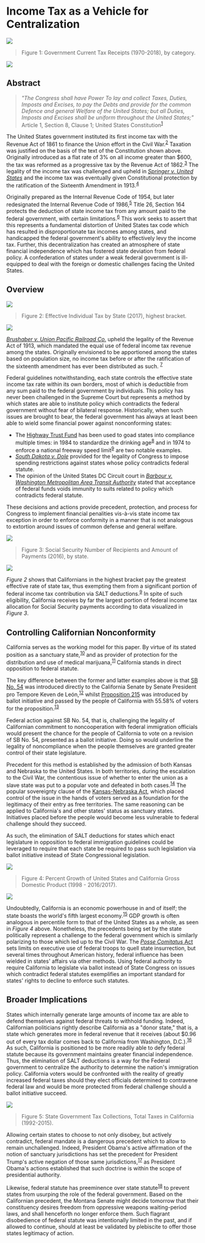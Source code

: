 # Income Tax as a Vehicle for Centralization

![](./images/tax-2.png)

> Figure 1: Government Current Tax Receipts (1970-2018), by category.

[![](../images/new-button.png)](https://apps.axibase.com/chartlab/45382e5b#fullscreen)

## Abstract

> <i>"The Congress shall have Power To lay and collect Taxes, Duties, Imposts and Excises, to pay the Debts and provide for the common Defence and general Welfare of the United States; but all Duties, Imposts and Excises shall be uniform throughout the United States;"</i> Article 1, Section 8, Clause 1; United States Constitution<sup>[1](http://press-pubs.uchicago.edu/founders/tocs/a1_8_1.html)</sup>

The United States government instituted its first income tax with the Revenue Act of 1861 to finance the Union effort in the Civil War.<sup>[2](http://memory.loc.gov/cgi-bin/ampage?collId=llsl&fileName=012/llsl012.db&recNum=323)</sup> Taxation was justified on the basis of the text of the Constitution shown above. Originally introduced as a flat rate of 3% on all income greater than $600, the tax was reformed as a progressive tax by the Revenue Act of 1862.<sup>[3](https://www.finance.senate.gov/about/history/)</sup> The legality of the income tax was challenged and upheld in [*Springer v. United States*](https://www.law.cornell.edu/supremecourt/text/102/586) and the income tax was eventually given Constitutional protection by the ratification of the Sixteenth Amendment in 1913.<sup>[4](https://www.law.cornell.edu/constitution/amendmentxvi)</sup>

Originally prepared as the Internal Revenue Code of 1954, but later redesignated the Internal Revenue Code of 1986,<sup>[5](https://www.govinfo.gov/content/pkg/USCODE-2015-title26/html/USCODE-2015-title26.htm)</sup> Title 26, Section 164 protects the deduction of state income tax from any amount paid to the federal government, with certain limitations.<sup>[6](https://www.law.cornell.edu/uscode/text/26/164)</sup> This work seeks to assert that this represents a fundamental distortion of United States tax code which has resulted in disproportionate tax incomes among states, and handicapped the federal government's ability to effectively levy the income tax. Further, this decentralization has created an atmosphere of state financial independence which has fostered state deviation from federal policy. A confederation of states under a weak federal government is ill-equipped to deal with the foreign or domestic challenges facing the United States.

## Overview

![](./images/tax-7.png)

> Figure 2: Effective Individual Tax by State (2017), highest bracket.

[![](../images/new-button.png)](https://apps.axibase.com/chartlab/9f1248ad#fullscreen)

[*Brushaber v. Union Pacific Railroad Co.*](https://www.loc.gov/item/usrep240001/) upheld the legality of the Revenue Act of 1913, which mandated the equal use of federal income tax revenue among the states. Originally envisioned to be apportioned among the states based on population size, no income tax before or after the ratification of the sixteenth amendment has ever been distributed as such. <sup>[7](https://www.stlouisfed.org/open-vault/2018/march/purpose-history-federal-income-taxes)</sup>

Federal guidelines notwithstanding, each state controls the effective state income tax rate within its own borders, most of which is deductible from any sum paid to the federal government by individuals. This policy has never been challenged in the Supreme Court but represents a method by which states are able to institute policy which contradicts the federal government without fear of bilateral response. Historically, when such issues are brought to bear, the federal government has always at least been able to wield some financial power against nonconforming states:

* The [Highway Trust Fund](https://www.fhwa.dot.gov/highwaytrustfund/) has been used to goad states into compliance multiple times: in 1984 to standardize the drinking age<sup>[8](https://www.cdc.gov/alcohol/fact-sheets/minimum-legal-drinking-age.htm)</sup> and in 1974 to enforce a national freeway speed limit<sup>[9](https://www.heritage.org/report/the-high-cost-the-55-mph-speed-limit)</sup> are two notable examples.
* [*South Dakota v. Dole*](https://billofrightsinstitute.org/educate/educator-resources/lessons-plans/landmark-supreme-court-cases-elessons/south-dakota-v-dole-1987/) provided for the legality of Congress to impose spending restrictions against states whose policy contradicts federal statute.
* The opinion of the United States DC Circuit court in [*Barbour v. Washington Metropolitan Area Transit Authority*](https://www.mwela.org/sites/default/files/brief-bank/AnnaBrooks/MWELA_Amicus_BarbourVWMATA.pdf) stated that acceptance of federal funds voids immunity to suits related to policy which contradicts federal statute.

These decisions and actions provide precedent, protection, and process for Congress to implement financial penalities vis-à-vis state income tax exception in order to enforce conformity in a manner that is not analogous to extortion around issues of common defense and general welfare.

![](./images/tax-14.png)

> Figure 3: Social Security Number of Recipients and Amount of Payments (2016), by state.

[![](../images/new-button.png)](https://apps.axibase.com/chartlab/aa917712#fullscreen)

*Figure 2* shows that Californians in the highest bracket pay the greatest effective rate of state tax, thus exempting them from a significant portion of federal income tax contribution via SALT deductions.<sup>[9](http://www.gfoa.org/salt)</sup> In spite of such eligibility, California receives by far the largest portion of federal income tax allocation for Social Security payments according to data visualized in *Figure 3*.

## Controlling Californian Nonconformity

California serves as the working model for this paper. By virtue of its stated position as a sanctuary state,<sup>[10](http://www.fairus.org/legislation/state-local-legislation/california-sanctuary-state-bill-sb-54-summary-and-history)</sup> and as provider of protection for the distribution and use of medical marijuana,<sup>[11](https://saclaw.org/articles/marijuana-laws-in-california-edl/)</sup> California stands in direct opposition to federal statute.

The key difference between the former and latter examples above is that [SB No. 54](https://leginfo.legislature.ca.gov/faces/billTextClient.xhtml?bill_id=201720180SB54) was introduced directly to the California Senate by Senate President pro Tempore Keven de León,<sup>[12](https://sd24.senate.ca.gov/news/2016-12-07-senate-leader-de-le%C3%B3n-introduces-bill-%E2%80%9Cfreeze-out-ice%E2%80%9D)</sup> whilst [Proposition 215](http://vigarchive.sos.ca.gov/1996/general/pamphlet/215text.htm) was introduced by ballot initiative and passed by the people of California with 55.58% of voters for the proposition.<sup>[13](https://ballotpedia.org/California_Proposition_215,_the_Medical_Marijuana_Initiative_(1996))</sup>

Federal action against SB No. 54, that is, challenging the legality of Californian commitment to noncooperation with federal immigration officials would present the chance for the people of California to vote on a revision of SB No. 54, presented as a ballot initiative. Doing so would underline the legality of noncompliance when the people themselves are granted greater control of their state legislature.

Precedent for this method is established by the admission of both Kansas and Nebraska to the United States. In both territories, during the escalation to the Civil War, the contentious issue of whether to enter the union as a slave state was put to a popular vote and defeated in both cases.<sup>[14](https://www.ourdocuments.gov/doc.php?flash=false&doc=28)</sup> The popular sovereignty clause of the [Kansas-Nebraska Act](https://www.senate.gov/artandhistory/history/minute/Kansas_Nebraska_Act.htm), which placed control of the issue in the hands of voters served as a foundation for the legitimacy of their entry as free territories. The same reasoning can be applied to California's and other states' status as sanctuary states. Initiatives placed before the people would become less vulnerable to federal challenge should they succeed.

As such, the elimination of SALT deductions for states which enact legislature in opposition to federal immigration guidelines could be leveraged to require that each state be required to pass such legislation via ballot initiative instead of State Congressional legislation.

![](./images/tax-11.png)

> Figure 4: Percent Growth of United States and California Gross Domestic Product (1998 - 2016/2017).

[![](../images/new-button.png)](https://apps.axibase.com/chartlab/3ef22d53#fullscreen)

Undoubtedly, California is an economic powerhouse in and of itself; the state boasts the world's fifth largest economy.<sup>[15](https://www.sacbee.com/news/business/article210466514.html)</sup> GDP growth is often analogous in percentile form to that of the United States as a whole, as seen in *Figure 4* above. Nonetheless, the precedents being set by the state politically represent a challenge to the federal government which is similarly polarizing to those which led up to the Civil War. The [*Posse Comitatus* Act](https://www.rand.org/content/dam/rand/pubs/monograph_reports/MR1251/MR1251.AppD.pdf) sets limits on executive use of federal troops to quell state insurrection, but several times throughout American history, federal influence has been wielded in states' affairs via other methods. Using federal authority to require California to legislate via ballot instead of State Congress on issues which contradict federal statutes exemplifies an important standard for states' rights to decline to enforce such statutes.

## Broader Implications

States which internally generate large amounts of income tax are able to defend themselves against federal threats to withhold funding. Indeed, Californian politicians rightly describe California as a "donor state," that is, a state which generates more in federal revenue that it receives (about $0.96 out of every tax dollar comes back to California from Washington, D.C.).<sup>[16](https://www.apnews.com/2f83c72de1bd440d92cdbc0d3b6bc08c)</sup> As such, California is positioned to be more readily able to defy federal statute because its government maintains greater financial independence. Thus, the elimination of SALT deductions is a way for the Federal government to centralize the authority to determine the nation's immigration policy. California voters would be confronted with the reality of greatly increased federal taxes should they elect officials determined to contravene federal law and would be more protected from federal challenge should a ballot initiative succeed.

![](./images/tax-12.png)

> Figure 5: State Government Tax Collections, Total Taxes in California (1992-2015).

Allowing certain states to choose to not only disobey, but actively contradict, federal mandate is a dangerous precedent which to allow to remain unchallenged. Indeed, President Obama's active affirmation of the notion of sanctuary jurisdictions has set the precedent for President Trump's active negation of those same jurisdictions,<sup>[17](https://www.washingtonexaminer.com/ig-obama-sends-hundreds-of-millions-to-sanctuary-cities)</sup> as President Obama's actions established that such doctrine is within the scope of presidential authority.

Likewise, federal statute has preeminence over state statute<sup>[18](https://law.stanford.edu/wp-content/uploads/2018/06/guttentag.pdf)</sup> to prevent states from usurping the role of the federal government. Based on the Californian precedent, the Montana Senate might decide tomorrow that their constituency desires freedom from oppressive weapons waiting-period laws, and shall henceforth no longer enforce them. Such flagrant disobedience of federal statute was intentionally limited in the past, and if allowed to continue, should at least be validated by plebiscite to offer those states legitimacy of action.